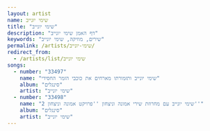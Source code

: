 ```yaml
---
layout: artist
name: שימי יונייב
title: "שימי יונייב"
description: "דף האמן שימי יונייב"
keywords: "שירים, מוזיקה, שימי יונייב"
permalink: /artists/שימי-יונייב/
redirect_from:
  - /artists/list/שימי יונייב
songs:
  - number: "33497"
    name: "שימי יונייב ותזמורתו מארחים את כוכבי הזמר החסידי"
    album: "סינגלים"
    artist: "שימי יונייב"
  - number: "33498"
    name: "שימי יונייב עם מחרוזת שירי אמונה וניצחון ''פרויקט אמונה וניצחון 2''"
    album: "סינגלים"
    artist: "שימי יונייב"
---
```

